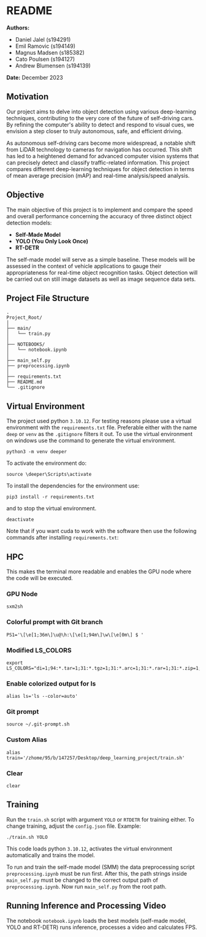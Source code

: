 # README

**Authors:** 
- Daniel Jalel (s194291)
- Emil Ramovic (s194149)
- Magnus Madsen (s185382)
- Cato Poulsen (s194127)
- Andrew Blumensen (s194139)

**Date:** December 2023

## Motivation

Our project aims to delve into object detection using various deep-learning techniques, contributing to the very core of the future of self-driving cars. By refining the computer's ability to detect and respond to visual cues, we envision a step closer to truly autonomous, safe, and efficient driving.

As autonomous self-driving cars become more widespread, a notable shift from LiDAR technology to cameras for navigation has occurred. This shift has led to a heightened demand for advanced computer vision systems that can precisely detect and classify traffic-related information. This project compares different deep-learning techniques for object detection in terms of mean average precision (mAP) and real-time analysis/speed analysis.

## Objective

The main objective of this project is to implement and compare the speed and overall performance concerning the accuracy of three distinct object detection models:

- **Self-Made Model**
- **YOLO (You Only Look Once)**
- **RT-DETR**

The self-made model will serve as a simple baseline. These models will be assessed in the context of vehicle applications to gauge their appropriateness for real-time object recognition tasks. Object detection will be carried out on still image datasets as well as image sequence data sets.

## Project File Structure

```
.
Project_Root/
│
├── main/
│   └── train.py
│
├── NOTEBOOKS/
│   └── notebook.ipynb
│
├── main_self.py
├── preprocessing.ipynb
│
├── requirements.txt
├── README.md
└── .gitignore
```


## Virtual Environment
The project used python `3.10.12`. For testing reasons please use a virtual environment with the `requirements.txt` file.
Preferable either with the name `deep` or `venv` as the `.gitignore` filters it out. To use the virtual environment on windows use the command to generate the virtual environment.

```
python3 -m venv deeper
```
To activate the environment do:

```
source \deeper\Scripts\activate
```
To install the dependencies for the environment use:
```
pip3 install -r requirements.txt
```
and to stop the virtual environment.
```
deactivate
```
Note that if you want cuda to work with the software then use the following commands after installing `requirements.txt`:

## HPC
This makes the terminal more readable and enables the GPU node where the code will be executed.
### GPU Node
```
sxm2sh
```
### Colorful prompt with Git branch
```
PS1='\[\e[1;36m\]\u@\h:\[\e[1;94m\]\w\[\e[0m\] $ '
```

### Modified LS_COLORS
```
export LS_COLORS="di=1;94:*.tar=1;31:*.tgz=1;31:*.arc=1;31:*.rar=1;31:*.zip=1;31:*.gz=1;31:*.bz2=1;31:*.xz=1;31:*.exe=$
```
### Enable colorized output for ls
```
alias ls='ls --color=auto'
```
### Git prompt
```
source ~/.git-prompt.sh
```
### Custom Alias
```
alias train='/zhome/95/b/147257/Desktop/deep_learning_project/train.sh'
```

### Clear
```
clear
```

## Training

Run the `train.sh` script with argument `YOLO` or `RTDETR` for training either. To change training, adjust the `config.json` file. Example:

```
./train.sh YOLO
```
This code loads python `3.10.12`, activates the virtual environment automatically and trains the model.

To run and train the self-made model (SMM) the data preprocessing script `preprocessing.ipynb` must be run first.
After this, the path strings inside `main_self.py` must be changed to the correct output path of `preprocessing.ipynb`.
Now run `main_self.py` from the root path.

## Running Inference and Processing Video

The notebook `notebook.ipynb` loads the best models (self-made model, YOLO and RT-DETR) runs inference, processes a video and calculates FPS.  